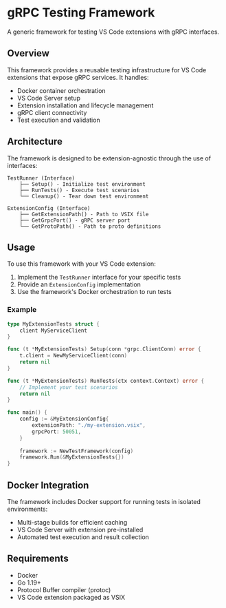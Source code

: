 # gRPC Testing Framework

A generic framework for testing VS Code extensions with gRPC interfaces.

## Overview

This framework provides a reusable testing infrastructure for VS Code extensions that expose gRPC services. It handles:
- Docker container orchestration
- VS Code Server setup
- Extension installation and lifecycle management
- gRPC client connectivity
- Test execution and validation

## Architecture

The framework is designed to be extension-agnostic through the use of interfaces:

```
TestRunner (Interface)
    ├── Setup() - Initialize test environment
    ├── RunTests() - Execute test scenarios
    └── Cleanup() - Tear down test environment

ExtensionConfig (Interface)
    ├── GetExtensionPath() - Path to VSIX file
    ├── GetGrpcPort() - gRPC server port
    └── GetProtoPath() - Path to proto definitions
```

## Usage

To use this framework with your VS Code extension:

1. Implement the `TestRunner` interface for your specific tests
2. Provide an `ExtensionConfig` implementation
3. Use the framework's Docker orchestration to run tests

### Example

```go
type MyExtensionTests struct {
    client MyServiceClient
}

func (t *MyExtensionTests) Setup(conn *grpc.ClientConn) error {
    t.client = NewMyServiceClient(conn)
    return nil
}

func (t *MyExtensionTests) RunTests(ctx context.Context) error {
    // Implement your test scenarios
    return nil
}

func main() {
    config := &MyExtensionConfig{
        extensionPath: "./my-extension.vsix",
        grpcPort: 50051,
    }
    
    framework := NewTestFramework(config)
    framework.Run(&MyExtensionTests{})
}
```

## Docker Integration

The framework includes Docker support for running tests in isolated environments:
- Multi-stage builds for efficient caching
- VS Code Server with extension pre-installed
- Automated test execution and result collection

## Requirements

- Docker
- Go 1.19+
- Protocol Buffer compiler (protoc)
- VS Code extension packaged as VSIX